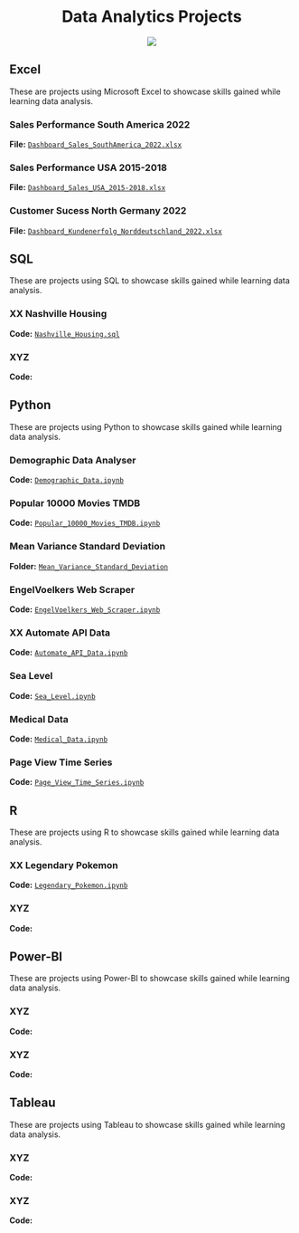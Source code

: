<div align="center">
<h1>Data Analytics Projects</h1>
<img src="https://i.postimg.cc/K8mbkyhz/Logo-Black.png"/>
</div>

## Excel

These are projects using Microsoft Excel to showcase skills gained while learning data analysis.

### Sales Performance South America 2022
**File:** [`Dashboard_Sales_SouthAmerica_2022.xlsx`](https://github.com/blackcrowX/Data_Analytics_Projects/blob/main/Excel/Dashboard_Sales_SouthAmerica_2022.xlsx)

### Sales Performance USA 2015-2018

**File:** [`Dashboard_Sales_USA_2015-2018.xlsx`](https://github.com/blackcrowX/Data_Analytics_Projects/blob/main/Excel/Dashboard_Sales_USA_2015-2018.xlsx)

### Customer Sucess North Germany 2022
**File:** [`Dashboard_Kundenerfolg_Norddeutschland_2022.xlsx`](https://github.com/blackcrowX/Data_Analytics_Projects/blob/main/Excel/Dashboard_Kundenerfolg_Norddeutschland_2022.xlsx)

## SQL
These are projects using SQL to showcase skills gained while learning data analysis.

### XX Nashville Housing
**Code:** [`Nashville_Housing.sql`](https://github.com/blackcrowX/Data_Analytics_Projects/blob/main/SQL/Nashville_Housing.sql)

### XYZ
**Code:**

## Python

These are projects using Python to showcase skills gained while learning data analysis.

### Demographic Data Analyser
**Code:** [`Demographic_Data.ipynb`](https://github.com/blackcrowX/Data_Analytics_Projects/blob/main/Python/Demographic_Data.ipynb)

### Popular 10000 Movies TMDB
**Code:** [`Popular_10000_Movies_TMDB.ipynb`](https://github.com/blackcrowX/Data_Analytics_Projects/blob/main/Python/Popular_10000_Movies_TMDB.ipynb)

### Mean Variance Standard Deviation
**Folder:** [`Mean_Variance_Standard_Deviation`](https://github.com/blackcrowX/Data_Analytics_Projects/blob/main/Python/Mean_Variance_Standard_Deviation)

### EngelVoelkers Web Scraper
**Code:** [`EngelVoelkers_Web_Scraper.ipynb`](https://github.com/blackcrowX/Data_Analytics_Projects/blob/main/Python/EngelVoelkers_Web_Scraper.ipynb)

### XX Automate API Data
**Code:** [`Automate_API_Data.ipynb`](https://github.com/blackcrowX/Data_Analytics_Projects/blob/main/Python/Automate_API_Data.ipynb)

### Sea Level
**Code:** [`Sea_Level.ipynb`](https://github.com/blackcrowX/Data_Analytics_Projects/blob/main/Python/Sea_Level.ipynb)

### Medical Data
**Code:** [`Medical_Data.ipynb`](https://github.com/blackcrowX/Data_Analytics_Projects/blob/main/Python/Medical_Data.ipynb)

### Page View Time Series
**Code:** [`Page_View_Time_Series.ipynb`](https://github.com/blackcrowX/Data_Analytics_Projects/blob/main/Python/Page_View_Time_Series.ipynb)

## R
These are projects using R to showcase skills gained while learning data analysis.

### XX Legendary Pokemon
**Code:** [`Legendary_Pokemon.ipynb`](https://github.com/blackcrowX/Data_Analytics_Projects/blob/main/R/Legendary_Pokemon.ipynb)

### XYZ
**Code:**

## Power-BI
These are projects using Power-BI to showcase skills gained while learning data analysis.

### XYZ
**Code:**

### XYZ
**Code:**

## Tableau
These are projects using Tableau to showcase skills gained while learning data analysis.

### XYZ
**Code:**

### XYZ
**Code:**
